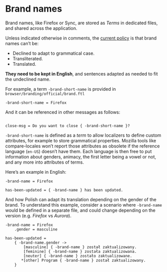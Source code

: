 # Brand names

Brand names, like Firefox or Sync, are stored as *Terms* in dedicated files, and shared across the application.

Unless indicated otherwise in comments, the [current policy](https://www.mozilla.org/styleguide/communications/translation/) is that brand names can’t be:
* Declined to adapt to grammatical case.
* Transliterated.
* Translated.

**They need to be kept in English**, and sentences adapted as needed to fit the undeclined name.

For example, a term `-brand-short-name` is provided in `browser/branding/official/brand.ftl`

```PROPERTIES
-brand-short-name = Firefox
```

And it can be referenced in other messages as follows:

```PROPERTIES

close-msg = Do you want to close { -brand-short-name }?
```

`-brand-short-name` is defined as a *term* to allow localizers to define custom attributes, for example to store grammatical properties. Mozilla tools like compare-locales won’t report those attributes as obsolete if the reference language (`en-US`) doesn’t have them. Each language is then free to put information about genders, animacy, the first letter being a vowel or not, and any more into attributes of terms.

Here’s an example in English:

```PROPERTIES
-brand-name = Firefox

has-been-updated = { -brand-name } has been updated.
```

And how Polish can adapt its translation depending on the gender of the brand. To understand this example, consider a scenario where `-brand-name` would be defined in a separate file, and could change depending on the version (e.g. *Firefox* vs *Aurora*).

```PROPERTIES
-brand-name = Firefox
    .gender = masculine

has-been-updated =
    { -brand-name.gender ->
        [masculine] { -brand-name } został zaktualizowany.
        [feminine] { -brand-name } została zaktualizowana.
        [neuter] { -brand-name } zostało zaktualizowane.
       *[other] Program { -brand-name } został zaktualizowany.
    }
```
